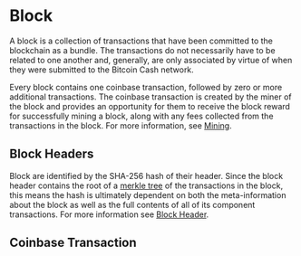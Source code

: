 # Block

A block is a collection of transactions that have been committed to the blockchain as a bundle.  The transactions do not necessarily have to be related to one another and, generally, are only associated by virtue of when they were submitted to the Bitcoin Cash network.

Every block contains one coinbase transaction, followed by zero or more additional transactions.  The coinbase transaction is created by the miner of the block and provides an opportunity for them to receive the block reward for successfully mining a block, along with any fees collected from the transactions in the block.  For more information, see [Mining](/protocol/mining).

## Block Headers

Block are identified by the SHA-256 hash of their header.  Since the block header contains the root of a [merkle tree](/protocol/blockchain/merkle-tree) of the transactions in the block, this means the hash is ultimately dependent on both the meta-information about the block as well as the full contents of all of its component transactions.  For more information see [Block Header](/protocol/blockchain/block/block-header).

## Coinbase Transaction
